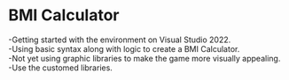 # BMI Calculator
-Getting started with the environment on Visual Studio 2022.  
-Using basic syntax along with logic to create a BMI Calculator.  
-Not yet using graphic libraries to make the game more visually appealing.  
-Use the customed libraries.
